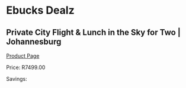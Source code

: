 
# Ebucks Dealz
## Private City Flight & Lunch in the Sky for Two | Johannesburg
[Product Page](https://www.ebucks.com/web/shop/productSelected.do?prodId=370804475&catId=714893646)

Price: R7499.00

Savings: 


	